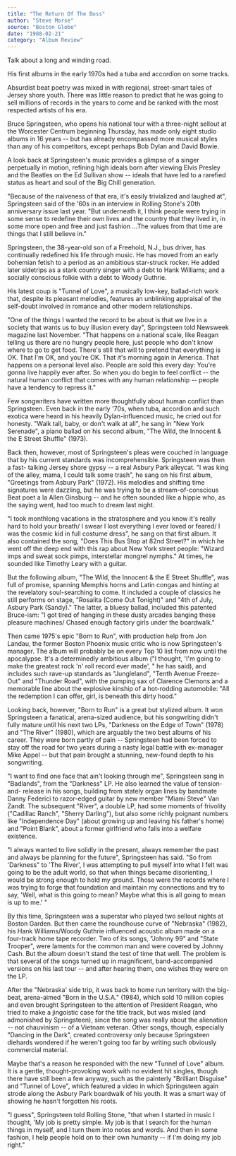 ```yaml
---
title: "The Return Of The Boss"
author: "Steve Morse"
source: "Boston Globe"
date: "1988-02-21"
category: "Album Review"
---
```


Talk about a long and winding road.

His first albums in the early 1970s had a tuba and accordion on some tracks.

Absurdist beat poetry was mixed in with regional, street-smart tales of Jersey shore youth. There was little reason to predict that he was going to sell millions of records in the years to come and be ranked with the most respected artists of his era.

Bruce Springsteen, who opens his national tour with a three-night sellout at the Worcester Centrum beginning Thursday, has made only eight studio albums in 16 years -- but has already encompassed more musical styles than any of his competitors, except perhaps Bob Dylan and David Bowie.

A look back at Springsteen's music provides a glimpse of a singer perpetually in motion, refining high ideals born after viewing Elvis Presley and the Beatles on the Ed Sullivan show -- ideals that have led to a rarefied status as heart and soul of the Big Chill generation.

"Because of the naiveness of that era, it's easily trivialized and laughed at", Springsteen said of the '60s in an interview in Rolling Stone's 20th anniversary issue last year. "But underneath it, I think people were trying in some sense to redefine their own lives and the country that they lived in, in some more open and free and just fashion ...The values from that time are things that I still believe in."

Springsteen, the 38-year-old son of a Freehold, N.J., bus driver, has continually redefined his life through music. He has moved from an early bohemian fetish to a period as an ambitious star-struck rocker. He added later sidetrips as a stark country singer with a debt to Hank Williams; and a socially conscious folkie with a debt to Woody Guthrie.

His latest coup is "Tunnel of Love", a musically low-key, ballad-rich work that, despite its pleasant melodies, features an unblinking appraisal of the self-doubt involved in romance and other modern relationships.

"One of the things I wanted the record to be about is that we live in a society that wants us to buy illusion every day", Springsteen told Newsweek magazine last November. "That happens on a national scale, like Reagan telling us there are no hungry people here, just people who don't know where to go to get food. There's still that will to pretend that everything is OK. That I'm OK, and you're OK. That it's morning again in America. That happens on a personal level also. People are sold this every day: You're gonna live happily ever after. So when you do begin to feel conflict -- the natural human conflict that comes with any human relationship -- people have a tendency to repress it."

Few songwriters have written more thoughtfully about human conflict than Springsteen. Even back in the early '70s, when tuba, accordion and such exotica were heard in his heavily Dylan-influenced music, he cried out for honesty. "Walk tall, baby, or don't walk at all", he sang in "New York Serenade", a piano ballad on his second album, "The Wild, the Innocent & the E Street Shuffle" (1973).

Back then, however, most of Springsteen's pleas were couched in language that by his current standards was incomprehensible. Springsteen was then a fast- talking Jersey shore gypsy -- a real Asbury Park alleycat. "I was king of the alley, mama, I could talk some trash", he sang on his first album, "Greetings from Asbury Park" (1972). His melodies and shifting time signatures were dazzling, but he was trying to be a stream-of-conscious Beat poet a la Allen Ginsburg -- and he often sounded like a hippie who, as the saying went, had too much to dream last night.

"I took monthlong vacations in the stratosphere and you know it's really hard to hold your breath/ I swear I lost everything I ever loved or feared/ I was the cosmic kid in full costume dress", he sang on that first album. It also contained the song, "Does This Bus Stop at 82nd Street?" in which he went off the deep end with this rap about New York street people: "Wizard imps and sweat sock pimps, interstellar mongrel nymphs." At times, he sounded like Timothy Leary with a guitar.

But the following album, "The Wild, the Innocent & the E Street Shuffle", was full of promise, spanning Memphis horns and Latin congas and hinting at the revelatory soul-searching to come. It included a couple of classics he still performs on stage, "Rosalita (Come Out Tonight)" and "4th of July, Asbury Park (Sandy)." The latter, a bluesy ballad, included this patented Bruce-ism: "I got tired of hanging in these dusty arcades banging these pleasure machines/ Chased enough factory girls under the boardwalk."

Then came 1975's epic "Born to Run", with production help from Jon Landau, the former Boston Phoenix music critic who is now Springsteen's manager. The album will probably be on every Top 10 list from now until the apocalypse. It's a determinedly ambitious album ("I thought, 'I'm going to make the greatest rock 'n' roll record ever made', " he has said), and includes such rave-up standards as "Jungleland", "Tenth Avenue Freeze-Out" and "Thunder Road", with the pumping sax of Clarence Clemons and a memorable line about the explosive kinship of a hot-rodding automobile: "All the redemption I can offer, girl, is beneath this dirty hood."

Looking back, however, "Born to Run" is a great but stylized album. It won Springsteen a fanatical, arena-sized audience, but his songwriting didn't fully mature until his next two LPs, "Darkness on the Edge of Town" (1978) and "The River" (1980), which are arguably the two best albums of his career. They were born partly of pain -- Springsteen had been forced to stay off the road for two years during a nasty legal battle with ex-manager Mike Appel -- but that pain brought a stunning, new-found depth to his songwriting.

"I want to find one face that ain't looking through me", Springsteen sang in "Badlands", from the "Darkness" LP. He also learned the value of tension-and- release in his songs, building from stately organ lines by bandmate Danny Federici to razor-edged guitar by new member "Miami Steve" Van Zandt. The subsequent "River", a double LP, had some moments of frivolity ("Cadillac Ranch", "Sherry Darling"), but also some richly poignant numbers like "Independence Day" (about growing up and leaving his father's home) and "Point Blank", about a former girlfriend who falls into a welfare existence.

"I always wanted to live solidly in the present, always remember the past and always be planning for the future", Springsteen has said. "So from 'Darkness" to 'The River', I was attempting to pull myself into what I felt was going to be the adult world, so that when things became disorienting, I would be strong enough to hold my ground. Those were the records where I was trying to forge that foundation and maintain my connections and try to say, 'Well, what is this going to mean? Maybe what this is all going to mean is up to me.' "

By this time, Springsteen was a superstar who played two sellout nights at Boston Garden. But then came the roundhouse curve of "Nebraska" (1982), his Hank Williams/Woody Guthrie influenced acoustic album made on a four-track home tape recorder. Two of its songs, "Johnny 99" and "State Trooper", were laments for the common man and were covered by Johnny Cash. But the album doesn't stand the test of time that well. The problem is that several of the songs turned up in magnificent, band-accompanied versions on his last tour -- and after hearing them, one wishes they were on the LP.

After the "Nebraska' side trip, it was back to home run territory with the big-beat, arena-aimed "Born in the U.S.A." (1984), which sold 10 million copies and even brought Springsteen to the attention of President Reagan, who tried to make a jingoistic case for the title track, but was misled (and admonished by Springsteen), since the song was really about the alienation -- not chauvinism -- of a Vietnam veteran. Other songs, though, especially "Dancing in the Dark", created controversy only because Springsteen diehards wondered if he weren't going too far by writing such obviously commercial material.

Maybe that's a reason he responded with the new "Tunnel of Love" album. It is a gentle, thought-provoking work with no evident hit singles, though there have still been a few anyway, such as the painterly "Brilliant Disguise" and "Tunnel of Love", which featured a video in which Springsteen again strode along the Asbury Park boardwalk of his youth. It was a smart way of showing he hasn't forgotten his roots.

"I guess", Springsteen told Rolling Stone, "that when I started in music I thought, 'My job is pretty simple. My job is that I search for the human things in myself, and I turn them into notes and words. And then in some fashion, I help people hold on to their own humanity -- if I'm doing my job right."

